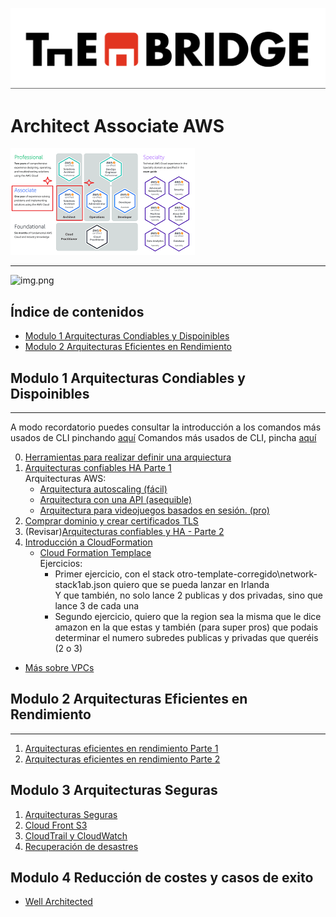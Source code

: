 ![](../img/TheBridge_logo.png)

# Architect Associate AWS

![img.png](img/arquitect_associate_img.png)

---

![img.png](img/GCP_Logo)


## Índice de contenidos

- [Modulo 1 Arquitecturas Condiables y Dispoinibles](#modulo-1-arquitecturas-condiables-y-dispoinibles)
- [Modulo 2 Arquitecturas Eficientes en Rendimiento](#modulo-2-arquitecturas-eficientes-en-rendimiento)



## Modulo 1 Arquitecturas Condiables y Dispoinibles 
***

A modo recordatorio puedes consultar la introducción a los comandos más usados de CLI pinchando [aquí](https://docs.google.com/presentation/d/1LCVi0KfRASL2rwU1MzKIrdGrILaokOWP6vpaRo5J5vQ/edit?usp=share_link)
Comandos más usados de CLI, pincha [aquí](https://docs.google.com/document/d/1qDWl_fYcYaelfC9KhEplFcEaTwg4AHP2/edit?usp=share_link&ouid=102384283797243178688&rtpof=true&sd=true)

0. [Herramientas para realizar definir una arquiectura](https://docs.google.com/presentation/d/1JSt9GBKauFenD_SxUNne2ShkW-n0k2WUcpLLC__76Pw/edit?usp=share_link) 
1. [Arquitecturas confiables HA Parte 1](https://docs.google.com/presentation/d/1t9XEVw2sgapunTWUuaJEKVjZ779X_ryDUEEeiR_DV1Q/edit?usp=share_link)  
   Arquitecturas AWS:
      - [Arquitectura autoscaling (fácil)](Modulo_1_Arquitecturas_Confiables_y_Disponibles/01_arquitectura_autoscaling.png)
      - [Arquitectura con una API (asequible)](Modulo_1_Arquitecturas_Confiables_y_Disponibles/02_arquitectura_API.png)
      - [Arquitectura para videojuegos basados en sesión. (pro)](Modulo_1_Arquitecturas_Confiables_y_Disponibles/03_GameLift_con_backend_Serverless.png)  
2. [Comprar dominio y crear certificados TLS](https://docs.google.com/presentation/d/1HqUyV9ZWY3P5mozKJ9FrPlCTaiQY4QhrxRyg_VedPHs/edit?usp=share_link)
3. (Revisar)[Arquitecturas confiables y HA - Parte 2](https://docs.google.com/presentation/d/1OgjS52mn7VKjcsBuq2qba6y34KdsVnRWIv-3Y-nDOLI/edit?usp=share_link)
4. [Introducción a CloudFormation](https://docs.google.com/presentation/d/1Osflc2Wb7lmzuV1K-Ij4BClZT8vPjRdDigxEPyyGtg4/edit?usp=share_link)
   - [Cloud Formation Templace](Modulo_1_Arquitecturas_Confiables_y_Disponibles/CloudFormation/01_cloud_formation_template)  
   Ejercicios:
     - Primer ejercicio, con el stack otro-template-corregido\network-stack1ab.json quiero que se pueda lanzar en Irlanda  
       Y que también, no solo lance 2 publicas y dos privadas, sino que lance 3 de cada una
     - Segundo ejercicio, quiero que la region sea la misma que le dice amazon en la que estas
       y también (para super pros) que podais determinar el numero subredes publicas y privadas que queréis (2 o 3)
- [Más sobre VPCs](https://docs.google.com/presentation/d/1BaQJ0hwkp9_9BZouhuRqXNR_P-T8L8GnO8nSsWup5Rk/edit?usp=share_link)


## Modulo 2 Arquitecturas Eficientes en Rendimiento 
*** 

1. [Arquitecturas eficientes en rendimiento Parte 1](https://docs.google.com/presentation/d/19j8qob9CXrJ1wko-dVjl4YV6H9Ln0f7ja5FCgnQwrSo/edit?usp=share_link)
2. [Arquitecturas eficientes en rendimiento Parte 2](https://docs.google.com/presentation/d/1LTFBLqXydEgWqEfkYjM0vwkZnF1lh9nBrMI6v_TF6Xk/edit?usp=share_link)


## Modulo 3 Arquitecturas Seguras

1. [Arquitecturas Seguras](https://docs.google.com/presentation/d/1zO7k9pgazsGvGGLsT3F92EE-Wc9egE0wasmUFlgx_ZI/edit?usp=share_link)
2. [Cloud Front S3](https://docs.google.com/presentation/d/1ZXjZk9o7j1ATFRoZAQvpbZB2m1otpREC_4OtxiFAwjw/edit?usp=share_link)
3. [CloudTrail y CloudWatch](https://docs.google.com/presentation/d/1FWkKujSJ6eUFxt0T3fSpegP631psey5xPMpMbFhGwv8/edit?usp=share_link)
4. [Recuperación de desastres](https://aws.amazon.com/es/what-is/disaster-recovery/)

## Modulo 4 Reducción de costes y casos de exito

- [Well Architected](https://aws.amazon.com/es/blogs/aws-spanish/well-architected-transformando-una-arquitectura-tradicional-a-una-optimizada-para-computo-en-la-nube/)